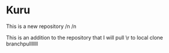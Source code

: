 # Kuru
This is a new repository /n
/n

This is an addition to the repository that I will pull \r
to local clone branchpulllllll

